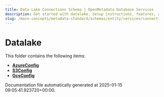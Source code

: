 ```yaml
---
title: Data Lake Connections Schema | OpenMetadata Database Services
description: Get started with datalake. Setup instructions, features, and configuration details inside.
slug: /main-concepts/metadata-standard/schemas/entity/services/connections/database/datalake
---
```


# Datalake

This folder contains the following items:

- [**AzureConfig**](/main-concepts/metadata-standard/schemas/entity/services/connections/database/datalake/azureconfig)
- [**S3Config**](/main-concepts/metadata-standard/schemas/entity/services/connections/database/datalake/s3config)
- [**GcsConfig**](/main-concepts/metadata-standard/schemas/entity/services/connections/database/datalake/gcsconfig)


Documentation file automatically generated at 2025-01-15 09:05:41.923720+00:00.
